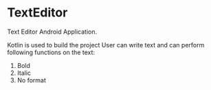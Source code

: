 # TextEditor

Text Editor Android Application.

Kotlin is used to build the project
User can write text and can perform following functions on the text:
1. Bold
2. Italic
3. No format
